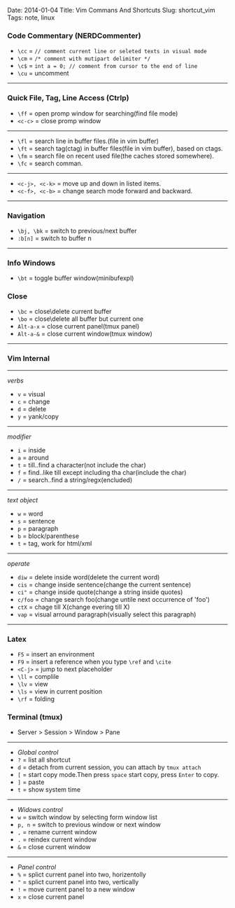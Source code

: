 Date: 2014-01-04
Title: Vim Commans And Shortcuts
Slug: shortcut_vim
Tags: note, linux

### Code Commentary (NERDCommenter)
- `\cc` = `// comment current line or seleted texts in visual mode`
- `\cm` = `/* comment with mutipart delimiter */`
- `\c$` = `int a = 0; // comment from cursor to the end of line`
- `\cu` = uncomment

---------

### Quick File, Tag, Line Access (Ctrlp)
- `\ff` = open promp window for searching(find file mode)
- `<c-c>` = close promp window

----------
- `\fl` = search line in buffer files.(file in vim buffer)
- `\ft` = search tag(ctag) in buffer files(file in vim buffer), based on ctags.
- `\fm` = search file on recent used file(the caches stored somewhere). 
- `\fc` = search comman.

----------
- `<c-j>, <c-k>` = move up and down in listed items.
- `<c-f>, <c-b>` = change search mode forward and backward.

---------

### Navigation
- `\bj, \bk` = switch to previous/next buffer
- `:b[n]` = switch to buffer n

---------

### Info Windows
- `\bt` = toggle buffer window(minibufexpl)

### Close
- `\bc` = close\delete current buffer
- `\bo` = close\delete all buffer but current one
- `Alt-a-x` = close current panel(tmux panel)
- `Alt-a-&` = close current window(tmux window)

---------


### Vim Internal

-----------
*verbs*

- `v` = visual
- `c` = change
- `d` = delete
- `y` = yank/copy

-----------
*modifier*

- `i` = inside
- `a` = around
- `t` = till..find a character(not include the char)
- `f` = find..like till except including tha char(include the char)
- `/` =	search..find a string/regx(encluded)

-----------
*text object*

- `w` = word
- `s` = sentence
- `p` = paragraph
- `b` = block/parenthese
- `t` = tag, work for html/xml

-----------
*operate*

- `diw` = delete inside word(delete the current word)
- `cis` = change inside sentence(change the current sentence)
- `ci"` = change inside quote(change a string inside quotes)
- `c/foo` = change search foo(change untile next occurrence	of 'foo')
- `ctX` = chage till X(change evering till X)
- `vap` = visual arround paragraph(visually select this paragraph)

--------

### Latex
- `F5` = insert an environment
- `F9` = insert a reference when you type `\ref` and `\cite`
- `<C-j>` = jump to next placeholder
- `\ll` = complile
- `\lv` = view
- `\ls` = view in current position
- `\rf` = folding


### Terminal (tmux)
- Server > Session > Window > Pane

----------------------------
- *Global control*
- `?` = list all shortcut
- `d` = detach from current session, you can attach by `tmux attach`
- `[` = start copy mode.Then press `space` start copy, press `Enter` to copy.
- `]` = paste
- `t` = show system time

---------------------------
- *Widows control*
- `w` = switch window by selecting form window list 
- `p, n` = switch to previous window or next window
- `,` = rename current window
- `.` = reindex current window
- `&` = close current window

-------------------------
- *Panel control*
- `%` = splict current panel into two, horizentolly
- `"` = splict current panel into two, vertically
- `!` = move current panel to a new window
- `x` = close current panel
